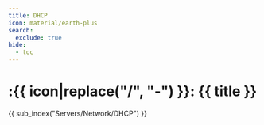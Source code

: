 ```yaml
---
title: DHCP
icon: material/earth-plus
search:
  exclude: true
hide:
  - toc
---
```


# :{{ icon|replace("/", "-") }}: {{ title }}

{{ sub_index("Servers/Network/DHCP") }}
